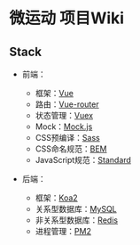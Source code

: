 # 微运动 项目Wiki

## Stack

- 前端：
  - 框架：[Vue](https://cn.vuejs.org/)
  - 路由：[Vue-router](https://router.vuejs.org/zh-cn/)
  - 状态管理：[Vuex](https://vuex.vuejs.org/zh-cn/)
  - Mock：[Mock.js](http://mockjs.com/)
  - CSS预编译：[Sass](https://www.sass.hk/)
  - CSS命名规范：[BEM](http://www.w3cplus.com/blog/tags/325.html)
  - JavaScript规范：[Standard](https://standardjs.com/demo.html)
  
- 后端：
  - 框架：[Koa2](http://koajs.com/)
  - 关系型数据库：[MySQL](https://www.mysql.com/)
  - 非关系型数据库：[Redis](https://redis.io/)
  - 进程管理：[PM2](https://github.com/Unitech/pm2)
